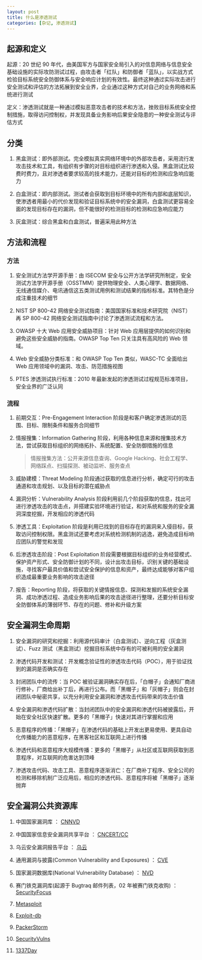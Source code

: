 ```yaml
---
layout: post
title: 什么是渗透测试
categories: [杂记, 渗透测试]
---
```


## 起源和定义

起源：20 世纪 90 年代，由美国军方与国家安全局引入的对信息网络与信息安全基础设施的实际攻防测试过程，由攻击者「红队」和防御者「蓝队」，以实战方式检验目标系统安全防御体系与安全响应计划的有效性。最终这种通过实际攻击进行安全测试和评估的方法拓展到安全业界，企业通过这种方式对自己的业务网络和系统进行测试

定义：渗透测试就是一种通过模拟恶意攻击者的技术和方法，挫败目标系统安全控制措施，取得访问控制权，并发现具备业务影响后果安全隐患的一种安全测试与评估方式

## 分类

1. 黑盒测试：即外部测试。完全模拟真实网络环境中的外部攻击者，采用流行发攻击技术和工具，有组织有步骤的对目标组织进行渗透和入侵。黑盒测试比较费时费力，且对渗透者要求较高的技术能力，还能对目标的检测和应急响应能力

2. 白盒测试：即内部测试。测试者会获取到目标环境中的所有内部和底层知识，使渗透者用最小的代价发现和验证目标系统中的安全漏洞，白盒测试更容易全面的发现目标存在的漏洞，但不能很好的检测目标的检测和应急响应能力

3. 灰盒测试：综合黑盒和白盒测试，普遍采用此种方法

## 方法和流程

### 方法

1. 安全测试方法学开源手册：由 ISECOM 安全与公开方法学研究所制定，安全测试方法学开源手册（OSSTMM）提供物理安全、人类心理学、数据网络、无线通信媒介、电讯通信这五类测试用例和测试结果的指标标准。其特色是分成注重技术的细节

2. NIST SP 800-42 网络安全测试指南：美国国家标准和技术研究院（NIST）再 SP 800-42 网络安全测试指南中讨论了渗透测试流程和方法。

3. OWASP 十大 Web 应用安全威胁项目：针对 Web 应用层提供的如何识别和避免这些安全威胁的指南。OWASP Top Ten 只关注具有高风险的 Web 领域。

4. Web 安全威胁分类标准：和 OWASP Top Ten 类似，WASC-TC 全面给出 Web 应用领域中的漏洞、攻击、防范措施视图

5. PTES 渗透测试执行标准：2010 年最新发起的渗透测试过程规范标准项目，安全业界的广泛认同

### 流程

1. 前期交互：Pre-Engagement Interaction 阶段是和客户确定渗透测试的范围、目标、限制条件和服务合同细节

2. 情报搜集：Information Gathering 阶段，利用各种信息来源和搜集技术方法，尝试获取目标组织的网络拓扑、系统配置、安全防御措施的信息

   > 情报搜集方法：公开来源信息查询、Google Hacking、社会工程学、网络踩点、扫描探测、被动监听、服务查点

3. 威胁建模：Threat Modeling 阶段通过获取的信息进行分析，确定可行的攻击通道和攻击规划、以及目标的潜在威胁点

4. 漏洞分析：Vulnerability Analysis 阶段利用前几个阶段获取的信息，找出可进行渗透攻击的攻击点，并搭建实验环境进行验证，和对系统和服务的安全漏洞深度挖掘，开发相应的渗透代码

5. 渗透工具：Exploitation 阶段是利用已找到的目标存在的漏洞来入侵目标，获取访问控制权限。黑盒测试还要考虑对系统检测机制的逃逸，避免造成目标响应团队的警觉和发现

6. 后渗透攻击阶段：Post Exploitation 阶段需要根据目标组织的业务经营模式、保护资产形式、安全防御计划的不同，设计出攻击目标，识别关键的基础设施，寻找客户最具价值和尝试安全保护的信息和资产，最终达成能够对客户组织造成最重要业务影响的攻击途径

7. 报告：Reporting 阶段，将获取的关键情报信息、探测和发掘的系统安全漏洞、成功渗透过程、造成业务影响后果的攻击途径进行整理，还要分析目标安全防御体系的薄弱环节、存在的问题、修补和升级方案

## 安全漏洞生命周期

1. 安全漏洞的研究和挖掘：利用源代码审计（白盒测试）、逆向工程（灰盒测试）、Fuzz 测试（黑盒测试）挖掘目标系统中存有的可被利用的安全漏洞

2. 渗透代码开发和测试：开发概念验证性的渗透攻击代码（POC），用于验证找到的漏洞是否确实存在

3. 封闭团队中的流传：当 POC 被验证漏洞确实存在后，「白帽子」会通知厂商进行修补，厂商给出补丁后，再进行公布。而「黑帽子」和「灰帽子」则会在封闭团队中秘密共享，以充分利用安全漏洞和渗透攻击代码带来的攻击价值

4. 安全漏洞和渗透代码扩散：当封闭团队中的安全漏洞和渗透代码被披露后，开始在安全社区快速扩散。更多的「黑帽子」快速对其进行掌握和应用

5. 恶意程序的传播：「黑帽子」在渗透代码的基础上开发出更易使用、更具自动化传播能力的恶意程序，在黑客社区和互联网上进行传播

6. 渗透代码和恶意程序大规模传播：更多的「黑帽子」从社区或互联网获取到恶意程序，对互联网的危害达到顶峰

7. 渗透攻击代码、攻击工具、恶意程序逐渐消亡：在厂商补丁程序、安全公司的检测和移除机制广泛应用后，相应的渗透代码、恶意程序将被「黑帽子」逐渐抛弃

## 安全漏洞公共资源库

1. 中国国家漏洞库 ： [CNNVD](www.cnnvd.org.cn)

2. 中国国家信息安全漏洞共享平台 ： [CNCERT/CC](www.cnvd.org.cn)

3. 乌云安全漏洞报告平台 ： [乌云](www.wooyun.org)

4. 通用漏洞与披露(Common Vulnerability and Exposures) ： [CVE](cve.mitre.org)

5. 国家漏洞数据库(National Vulnerability Database) ： [NVD](nvd.nist.gov)

6. 赛门铁克漏洞库(起源于 Bugtraq 邮件列表，02 年被赛门铁克收购) ： [SecurityFocus](www.securityfocus.com)

7. [Metasploit](www.metasploit.com/modules)

8. [Exploit-db](https://www.exploit-db.com/)

9. [PackerStorm](https://packetstormsecurity.com/files/tags/exploit/)

10. [SecurityVulns](https://vulners.com/)

11. [1337Day](https://0day.today/)
